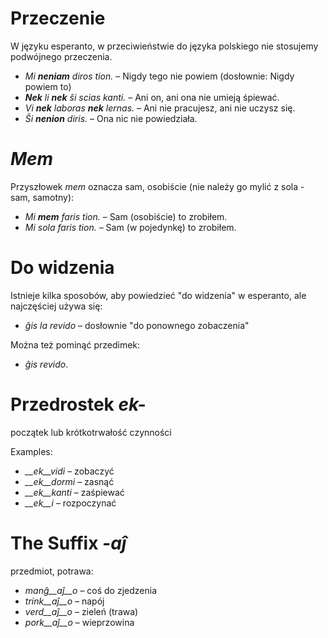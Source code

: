 # Przeczenie

W języku esperanto, w przeciwieństwie do języka polskiego nie stosujemy podwójnego przeczenia.

- *Mi __neniam__ diros tion.* – Nigdy tego nie powiem (dosłownie: Nigdy powiem to)
- *__Nek__ li __nek__ ŝi scias kanti.*   – Ani on, ani ona nie umieją śpiewać.
- *Vi __nek__ laboras __nek__ lernas.* – Ani nie pracujesz, ani nie uczysz się.
- *Ŝi __nenion__ diris.* – Ona nic nie powiedziała.




# *Mem*

Przyszłowek *mem* oznacza sam, osobiście (nie należy go mylić z sola - sam, samotny):

- *Mi __mem__ faris tion.*  – Sam (osobiście) to zrobiłem.
- *Mi sola faris tion.*  – Sam (w pojedynkę) to zrobiłem.

# Do widzenia

Istnieje kilka sposobów, aby powiedzieć "do widzenia" w esperanto, ale najczęściej używa się:

- *ĝis la revido* – dosłownie  "do ponownego zobaczenia"

Można też pominąć przedimek:

- *ĝis revido*.


# Przedrostek *ek-*

początek lub krótkotrwałość czynności


Examples:

- *__ek__vidi*  – zobaczyć
- *__ek__dormi* – zasnąć
- *__ek__kanti*    – zaśpiewać
- *__ek__i*    – rozpoczynać
 

# The Suffix *-aĵ*

przedmiot, potrawa:

- *manĝ__aĵ__o*  – coś do zjedzenia
- *trink__aĵ__o* – napój
- *verd__aĵ__o*   – zieleń (trawa)
- *pork__aĵ__o*  – wieprzowina
 
